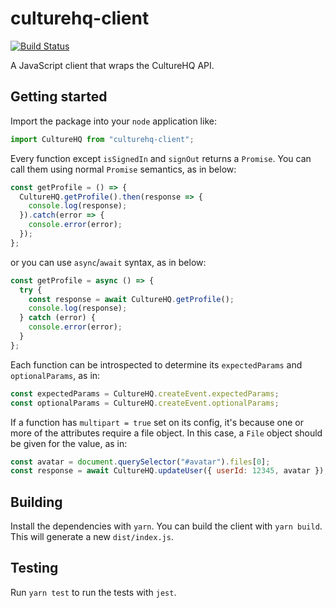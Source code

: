 # culturehq-client

[![Build Status](https://travis-ci.com/CultureHQ/client.svg?token=kQUiABmGkzyHdJdMnCnv&branch=master)](https://travis-ci.com/CultureHQ/client)

A JavaScript client that wraps the CultureHQ API.

## Getting started

Import the package into your `node` application like:

```js
import CultureHQ from "culturehq-client";
```

Every function except `isSignedIn` and `signOut` returns a `Promise`. You can call them using normal `Promise` semantics, as in below:

```js
const getProfile = () => {
  CultureHQ.getProfile().then(response => {
    console.log(response);
  }).catch(error => {
    console.error(error);
  });
};
```

or you can use `async`/`await` syntax, as in below:

```js
const getProfile = async () => {
  try {
    const response = await CultureHQ.getProfile();
    console.log(response);
  } catch (error) {
    console.error(error);
  }
};
```

Each function can be introspected to determine its `expectedParams` and `optionalParams`, as in:

```js
const expectedParams = CultureHQ.createEvent.expectedParams;
const optionalParams = CultureHQ.createEvent.optionalParams;
```

If a function has `multipart = true` set on its config, it's because one or more of the attributes require a file object. In this case, a `File` object should be given for the value, as in:

```js
const avatar = document.querySelector("#avatar").files[0];
const response = await CultureHQ.updateUser({ userId: 12345, avatar });
```

## Building

Install the dependencies with `yarn`. You can build the client with `yarn build`. This will generate a new `dist/index.js`.

## Testing

Run `yarn test` to run the tests with `jest`.
